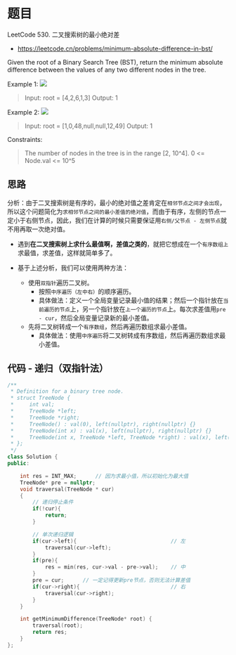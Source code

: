 # 题目
LeetCode 530. 二叉搜索树的最小绝对差
- https://leetcode.cn/problems/minimum-absolute-difference-in-bst/

Given the root of a Binary Search Tree (BST), return the minimum absolute difference between the values of any two different nodes in the tree.


Example 1:
![](https://assets.leetcode.com/uploads/2021/02/05/bst1.jpg)

>Input: root = [4,2,6,1,3]
Output: 1

Example 2:
![](https://assets.leetcode.com/uploads/2021/02/05/bst2.jpg)

>Input: root = [1,0,48,null,null,12,49]
Output: 1
 

Constraints:

>The number of nodes in the tree is in the range [2, 10^4].
0 <= Node.val <= 10^5




## 思路
分析：由于二叉搜索树是有序的，最小的绝对值之差肯定在`相邻节点之间才会出现`，所以这个问题简化为`求相邻节点之间的最小差值的绝对值`，而由于有序，左侧的节点一定小于右侧节点，因此，我们在计算的时候只需要保证用`右侧/父节点 - 左侧节点`就不用再取一次绝对值。

- 遇到**在二叉搜索树上求什么最值啊，差值之类的**，就把它想成在一个`有序数组上`求最值，求差值，这样就简单多了。

- 基于上述分析，我们可以使用两种方法：
  - 使用`双指针`遍历二叉树。
    - 按照`中序遍历（左中右）`的顺序遍历。
    - 具体做法：定义一个全局变量记录最小值的结果；然后一个指针放在`当前遍历的节点`上，另一个指针放在`上一个遍历的节点`上。每次求差值用`pre - cur`，然后全局变量记录新的最小差值。
  - 先将二叉树转成一个`有序数组`，然后再遍历数组求最小差值。
    - 具体做法：使用`中序遍历`将二叉树转成有序数组，然后再遍历数组求最小差值。


## 代码 - 递归（双指针法）
```cpp
/**
 * Definition for a binary tree node.
 * struct TreeNode {
 *     int val;
 *     TreeNode *left;
 *     TreeNode *right;
 *     TreeNode() : val(0), left(nullptr), right(nullptr) {}
 *     TreeNode(int x) : val(x), left(nullptr), right(nullptr) {}
 *     TreeNode(int x, TreeNode *left, TreeNode *right) : val(x), left(left), right(right) {}
 * };
 */
class Solution {
public:

    int res = INT_MAX;      // 因为求最小值，所以初始化为最大值
    TreeNode* pre = nullptr;
    void traversal(TreeNode * cur)
    {
        // 递归停止条件
        if(!cur){
            return;
        }

        // 单次递归逻辑
        if(cur->left){                              // 左
            traversal(cur->left);
        }
        if(pre){
            res = min(res, cur->val - pre->val);    // 中
        }
        pre = cur;      // 一定记得更新pre节点，否则无法计算差值
        if(cur->right){                             // 右
            traversal(cur->right);
        }
    }

    int getMinimumDifference(TreeNode* root) {
        traversal(root);
        return res;
    }
};

```